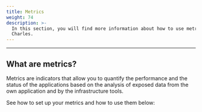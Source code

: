 ```yaml
---
title: Metrics
weight: 74
description: >-
  In this section, you will find more information about how to use metrics on
  Charles.
---
```


---

## **What are metrics?**

Metrics are indicators that allow you to quantify the performance and the status of the applications based on the analysis of exposed data from the own application and by the infrastructure tools.

See how to set up your metrics and how to use them below:
